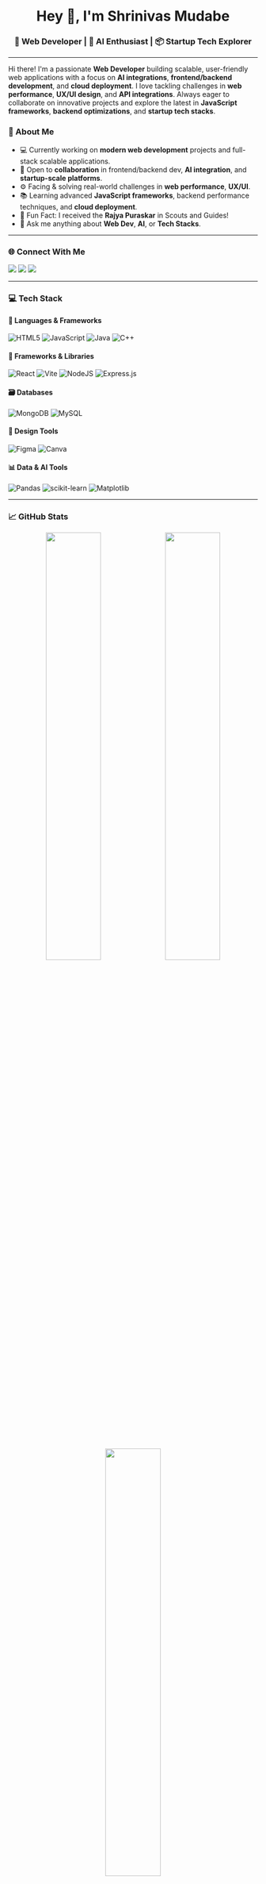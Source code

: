 <h1 align="center">Hey 👋, I'm Shrinivas Mudabe</h1>
<h3 align="center">🚀 Web Developer | 🤖 AI Enthusiast | 📦 Startup Tech Explorer</h3>

---
Hi there! I'm a passionate **Web Developer** building scalable, user-friendly web applications with a focus on **AI integrations**, **frontend/backend development**, and **cloud deployment**. I love tackling challenges in **web performance**, **UX/UI design**, and **API integrations**. Always eager to collaborate on innovative projects and explore the latest in **JavaScript frameworks**, **backend optimizations**, and **startup tech stacks**. 


### 💫 About Me
- 💻 Currently working on **modern web development** projects and full-stack scalable applications.
- 🤝 Open to **collaboration** in frontend/backend dev, **AI integration**, and **startup-scale platforms**.
- ⚙️ Facing & solving real-world challenges in **web performance**, **UX/UI**.
- 📚 Learning advanced **JavaScript frameworks**, backend performance techniques, and **cloud deployment**.
- 🏅 Fun Fact: I received the **Rajya Puraskar** in Scouts and Guides!
- 💬 Ask me anything about **Web Dev**, **AI**, or **Tech Stacks**.

---

### 🌐 Connect With Me
<p align="left">
  <a href="https://discord.com/users/1264495279009435700" target="_blank"><img src="https://img.shields.io/badge/Discord-%237289DA.svg?style=for-the-badge&logo=discord&logoColor=white"/></a>
  <a href="https://www.linkedin.com/in/shrinivas-mudabe/" target="_blank"><img src="https://img.shields.io/badge/LinkedIn-%230077B5.svg?style=for-the-badge&logo=linkedin&logoColor=white"/></a>
  <a href="mailto:mudabeshrinivas@gmail.com"><img src="https://img.shields.io/badge/Email-D14836?style=for-the-badge&logo=gmail&logoColor=white"/></a>
</p>

---

### 💻 Tech Stack

#### 🚀 Languages & Frameworks
![HTML5](https://img.shields.io/badge/html5-%23E34F26.svg?style=flat&logo=html5&logoColor=white)
![JavaScript](https://img.shields.io/badge/javascript-%23323330.svg?style=flat&logo=javascript&logoColor=%23F7DF1E)
![Java](https://img.shields.io/badge/java-%23ED8B00.svg?style=flat&logo=openjdk&logoColor=white)
![C++](https://img.shields.io/badge/c++-%2300599C.svg?style=flat&logo=c%2B%2B&logoColor=white)

#### 🧠 Frameworks & Libraries
![React](https://img.shields.io/badge/react-%2320232a.svg?style=flat&logo=react&logoColor=%2361DAFB)
![Vite](https://img.shields.io/badge/vite-%23646CFF.svg?style=flat&logo=vite&logoColor=white)
![NodeJS](https://img.shields.io/badge/node.js-6DA55F?style=flat&logo=node.js&logoColor=white)
![Express.js](https://img.shields.io/badge/express.js-%23404d59.svg?style=flat&logo=express&logoColor=%2361DAFB)

#### 🗃️ Databases
![MongoDB](https://img.shields.io/badge/MongoDB-%234ea94b.svg?style=flat&logo=mongodb&logoColor=white)
![MySQL](https://img.shields.io/badge/mysql-4479A1.svg?style=flat&logo=mysql&logoColor=white)

#### 🎨 Design Tools
![Figma](https://img.shields.io/badge/figma-%23F24E1E.svg?style=flat&logo=figma&logoColor=white)
![Canva](https://img.shields.io/badge/Canva-%2300C4CC.svg?style=flat&logo=Canva&logoColor=white)

#### 📊 Data & AI Tools
![Pandas](https://img.shields.io/badge/pandas-%23150458.svg?style=flat&logo=pandas&logoColor=white)
![scikit-learn](https://img.shields.io/badge/scikit--learn-%23F7931E.svg?style=flat&logo=scikit-learn&logoColor=white)
![Matplotlib](https://img.shields.io/badge/Matplotlib-%23ffffff.svg?style=flat&logo=Matplotlib&logoColor=black)

---

### 📈 GitHub Stats
<p align="center">
  <img src="https://github-readme-stats.vercel.app/api?username=Shriii19&theme=tokyonight&show_icons=true&hide_border=false" width="47%" />
  <img src="https://nirzak-streak-stats.vercel.app/?user=Shriii19&theme=tokyonight&hide_border=false" width="47%"  />
</p>
<p align="center">
  <img src="https://github-readme-stats.vercel.app/api/top-langs/?username=Shriii19&theme=tokyonight&layout=compact&hide_border=false" width="47%" />
</p>

---

### ✍️ Dev Quote
> ![](https://quotes-github-readme.vercel.app/api?type=horizontal&theme=radical)

---
<!-- Proudly created with love by Shrinivas -->
